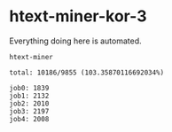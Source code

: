 # htext-miner-kor-3

Everything doing here is automated.

```
htext-miner

total: 10186/9855 (103.35870116692034%)

job0: 1839
job1: 2132
job2: 2010
job3: 2197
job4: 2008
```